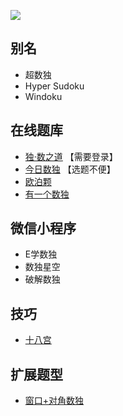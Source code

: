 ![](https://cn.sudoku.today/pic/windoku/9939_426764.png)

## 别名
- 超数独
- Hyper Sudoku
- Windoku

## 在线题库
- [独·数之道](http://www.sudokufans.org.cn/lx/game.index.php?type=win) 【需要登录】
- [今日数独](https://cn.sudoku.today/g-windoku/) 【选题不便】
- [欧泊颗](https://www.oubk.com/sudoku/windoku-3x3-0.html?level=5)
- [有一个数独](https://shudu.one/hyper-sudoku.php)

## 微信小程序
- E学数独
- 数独星空
- 破解数独

## 技巧
- [十八宫](https://www.bilibili.com/read/cv10045615)

## 扩展题型
- [窗口+对角数独](../../../混合类/窗口+对角数独.md)